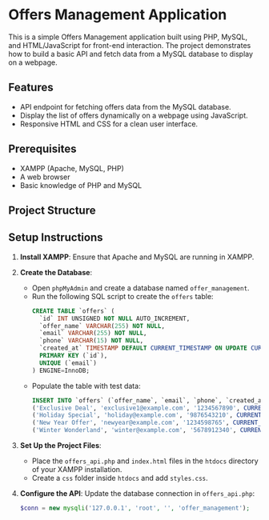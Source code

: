 # Offers Management Application

This is a simple Offers Management application built using PHP, MySQL, and HTML/JavaScript for front-end interaction. The project demonstrates how to build a basic API and fetch data from a MySQL database to display on a webpage.

## Features

- API endpoint for fetching offers data from the MySQL database.
- Display the list of offers dynamically on a webpage using JavaScript.
- Responsive HTML and CSS for a clean user interface.

## Prerequisites

- XAMPP (Apache, MySQL, PHP)
- A web browser
- Basic knowledge of PHP and MySQL

## Project Structure

## Setup Instructions

1. **Install XAMPP**:
   Ensure that Apache and MySQL are running in XAMPP.

2. **Create the Database**:
   - Open `phpMyAdmin` and create a database named `offer_management`.
   - Run the following SQL script to create the `offers` table:
     ```sql
     CREATE TABLE `offers` (
       `id` INT UNSIGNED NOT NULL AUTO_INCREMENT,
       `offer_name` VARCHAR(255) NOT NULL,
       `email` VARCHAR(255) NOT NULL,
       `phone` VARCHAR(15) NOT NULL,
       `created_at` TIMESTAMP DEFAULT CURRENT_TIMESTAMP ON UPDATE CURRENT_TIMESTAMP,
       PRIMARY KEY (`id`),
       UNIQUE (`email`)
     ) ENGINE=InnoDB;
     ```
   - Populate the table with test data:
     ```sql
     INSERT INTO `offers` (`offer_name`, `email`, `phone`, `created_at`) VALUES
     ('Exclusive Deal', 'exclusive1@example.com', '1234567890', CURRENT_TIMESTAMP),
     ('Holiday Special', 'holiday@example.com', '9876543210', CURRENT_TIMESTAMP),
     ('New Year Offer', 'newyear@example.com', '1234598765', CURRENT_TIMESTAMP),
     ('Winter Wonderland', 'winter@example.com', '5678912340', CURRENT_TIMESTAMP);
     ```

3. **Set Up the Project Files**:
   - Place the `offers_api.php` and `index.html` files in the `htdocs` directory of your XAMPP installation.
   - Create a `css` folder inside `htdocs` and add `styles.css`.

4. **Configure the API**:
   Update the database connection in `offers_api.php`:
   ```php
   $conn = new mysqli('127.0.0.1', 'root', '', 'offer_management');







